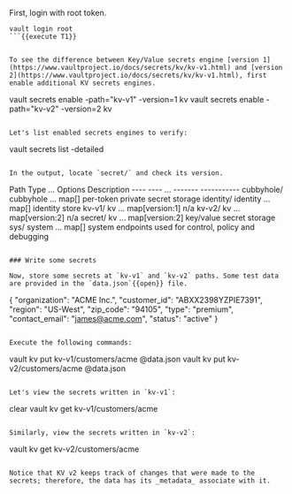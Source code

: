 First, login with root token.

```
vault login root
```{{execute T1}}


To see the difference between Key/Value secrets engine [version 1](https://www.vaultproject.io/docs/secrets/kv/kv-v1.html) and [version 2](https://www.vaultproject.io/docs/secrets/kv/kv-v1.html), first enable additional KV secrets engines.

```
vault secrets enable -path="kv-v1" -version=1 kv
vault secrets enable -path="kv-v2" -version=2 kv
```{{execute T1}}

Let's list enabled secrets engines to verify:

```
vault secrets list -detailed
```{{execute T1}}

In the output, locate `secret/` and check its version.

```
Path          Type         ...    Options           Description
----          ----         ...    -------           -----------
cubbyhole/    cubbyhole    ...    map[]             per-token private secret storage
identity/     identity     ...    map[]             identity store
kv-v1/        kv           ...    map[version:1]    n/a
kv-v2/        kv           ...    map[version:2]    n/a
secret/       kv           ...    map[version:2]    key/value secret storage
sys/          system       ...    map[]             system endpoints used for control, policy and debugging
```

### Write some secrets

Now, store some secrets at `kv-v1` and `kv-v2` paths. Some test data are provided in the `data.json`{{open}} file.

```
{
  "organization": "ACME Inc.",
  "customer_id": "ABXX2398YZPIE7391",
  "region": "US-West",
  "zip_code": "94105",
  "type": "premium",
  "contact_email": "james@acme.com",
  "status": "active"
}
```

Execute the following commands:

```
vault kv put kv-v1/customers/acme @data.json
vault kv put kv-v2/customers/acme @data.json
```{{execute T1}}

Let's view the secrets written in `kv-v1`:

```
clear
vault kv get kv-v1/customers/acme
```{{execute T1}}

Similarly, view the secrets written in `kv-v2`:

```
vault kv get kv-v2/customers/acme
```{{execute T1}}

Notice that KV v2 keeps track of changes that were made to the secrets; therefore, the data has its _metadata_ associate with it.
